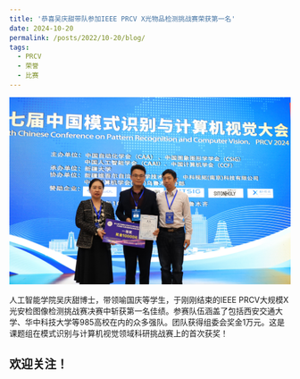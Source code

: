 ```yaml
---
title: '恭喜吴庆甜带队参加IEEE PRCV X光物品检测挑战赛荣获第一名'
date: 2024-10-20
permalink: /posts/2022/10-20/blog/
tags:
  - PRCV
  - 荣誉
  - 比赛
---
```



<!-- 在这里添加图片 -->
<div class="archive__image">
  <img src='/resources/prcv.jpg' alt="团队活动" style="max-width: 100%; height: auto;" />
</div>


人工智能学院吴庆甜博士，带领喻国庆等学生，于刚刚结束的IEEE PRCV大规模X光安检图像检测挑战赛决赛中斩获第一名佳绩。参赛队伍涵盖了包括西安交通大学、华中科技大学等985高校在内的众多强队。团队获得组委会奖金1万元。这是课题组在模式识别与计算机视觉领域科研挑战赛上的首次获奖！



欢迎关注！
------
